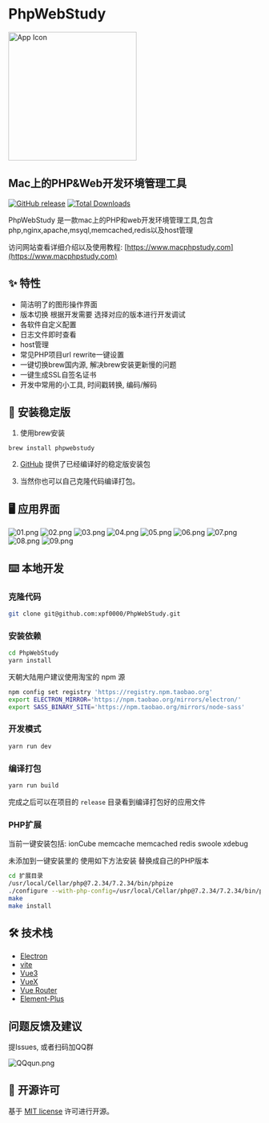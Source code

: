 # PhpWebStudy

<img src="http://mbimage.ybvips.com/electron/phpwebstudy/screenshots/512x512.png" width="256" alt="App Icon" />

## Mac上的PHP&Web开发环境管理工具

[![GitHub release](https://img.shields.io/github/release/xpf0000/PhpWebStudy.svg)](https://github.com/xpf0000/PhpWebStudy/releases)  [![Total Downloads](https://img.shields.io/github/downloads/xpf0000/PhpWebStudy/total.svg)](https://github.com/xpf0000/PhpWebStudy/releases)

PhpWebStudy 是一款mac上的PHP和web开发环境管理工具,包含php,nginx,apache,msyql,memcached,redis以及host管理

访问网站查看详细介绍以及使用教程: [https://www.macphpstudy.com](https://www.macphpstudy.com)

## ✨ 特性

- 简洁明了的图形操作界面
- 版本切换 根据开发需要 选择对应的版本进行开发调试
- 各软件自定义配置
- 日志文件即时查看
- host管理
- 常见PHP项目url rewrite一键设置
- 一键切换brew国内源, 解决brew安装更新慢的问题
- 一键生成SSL自签名证书
- 开发中常用的小工具, 时间戳转换, 编码/解码

## 💽 安装稳定版

1. 使用brew安装

```
brew install phpwebstudy
```

2. [GitHub](https://github.com/xpf0000/PhpWebStudy/releases) 提供了已经编译好的稳定版安装包

3. 当然你也可以自己克隆代码编译打包。

## 🖥 应用界面

![01.png](http://mbimage.ybvips.com/electron/phpwebstudy/screenshots/01.png)
![02.png](http://mbimage.ybvips.com/electron/phpwebstudy/screenshots/02.png)
![03.png](http://mbimage.ybvips.com/electron/phpwebstudy/screenshots/03.png)
![04.png](http://mbimage.ybvips.com/electron/phpwebstudy/screenshots/04.png)
![05.png](http://mbimage.ybvips.com/electron/phpwebstudy/screenshots/05.png)
![06.png](http://mbimage.ybvips.com/electron/phpwebstudy/screenshots/06.png)
![07.png](http://mbimage.ybvips.com/electron/phpwebstudy/screenshots/07.png)
![08.png](https://www.macphpstudy.com/assets/D43137AB-B785-41FE-AD9B-8536066221AE.png)
![09.png](http://mbimage.ybvips.com/electron/phpwebstudy/screenshots/09.png)

## ⌨️ 本地开发

### 克隆代码

```bash
git clone git@github.com:xpf0000/PhpWebStudy.git
```

### 安装依赖

```bash
cd PhpWebStudy
yarn install
```

天朝大陆用户建议使用淘宝的 npm 源

```bash
npm config set registry 'https://registry.npm.taobao.org'
export ELECTRON_MIRROR='https://npm.taobao.org/mirrors/electron/'
export SASS_BINARY_SITE='https://npm.taobao.org/mirrors/node-sass'
```

### 开发模式

```bash
yarn run dev
```

### 编译打包

```bash
yarn run build
```

完成之后可以在项目的 `release` 目录看到编译打包好的应用文件

### PHP扩展

当前一键安装包括: ionCube memcache memcached redis swoole xdebug

未添加到一键安装里的 使用如下方法安装 替换成自己的PHP版本

```bash
cd 扩展目录
/usr/local/Cellar/php@7.2.34/7.2.34/bin/phpize
./configure --with-php-config=/usr/local/Cellar/php@7.2.34/7.2.34/bin/php-config
make
make install
```


## 🛠 技术栈

- [Electron](https://electronjs.org/)
- [vite](https://vitejs.dev/)
- [Vue3](https://v3.vuejs.org/)
- [VueX](https://vuex.vuejs.org/)
- [Vue Router](https://router.vuejs.org/)
- [Element-Plus](https://element-plus.org/en-US/)

## 问题反馈及建议

提Issues, 或者扫码加QQ群

![QQqun.png](http://mbimage.ybvips.com/electron/imageresize/QQqun.png)

## 📜 开源许可

基于 [MIT license](https://opensource.org/licenses/MIT) 许可进行开源。
